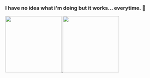 ### I have no idea what i'm doing but it works... everytime. 👋

<div>
  <a href="https://github.com/Damgam">
  <img height="180em" src="https://github-readme-stats.vercel.app/api?username=Damgam&show_icons=true&theme=dark&include_all_commits=true&count_private=true">
  <img height="180em" src="https://github-readme-stats.vercel.app/api/top-langs/?username=Damgam&layout=compact&langs_count=99&theme=dark"/>
</div>

